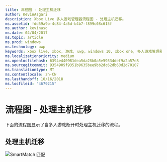 ```yaml
---
title: 流程图 - 处理主机迁移
author: KevinAsgari
description: Xbox Live 多人游戏管理器流程图 - 处理主机迁移。
ms.assetid: fdd59a9b-4c84-4a5d-b4b7-f899c08c615f
ms.author: kevinasg
ms.date: 04/04/2017
ms.topic: article
ms.prod: windows
ms.technology: uwp
keywords: xbox live, xbox, 游戏, uwp, windows 10, xbox one, 多人游戏管理器, 流程图
ms.localizationpriority: medium
ms.openlocfilehash: 6394e440981dea5da28b0a5e59334def9a2a57e8
ms.sourcegitcommit: 9354909f9351b9635bee9bb2dc62db60d2d70107
ms.translationtype: MT
ms.contentlocale: zh-CN
ms.lasthandoff: 10/16/2018
ms.locfileid: "4679215"
---
```

# <a name="flowchart---handle-host-migration"></a>流程图 - 处理主机迁移

下面的流程图显示了当多人游戏断开时处理主机迁移的流程。

## <a name="handle-host-migration"></a>处理主机迁移

![SmartMatch 匹配](../../../images/multiplayer/mpm-host-migration.png)
